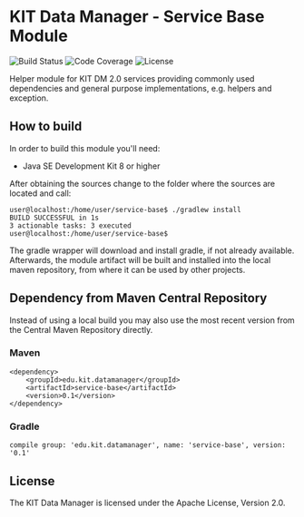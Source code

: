 # KIT Data Manager - Service Base Module

![Build Status](https://img.shields.io/travis/kit-data-manager/service-base.svg)
![Code Coverage](https://img.shields.io/coveralls/github/kit-data-manager/service-base.svg)
![License](https://img.shields.io/github/license/kit-data-manager/service-base.svg)

Helper module for KIT DM 2.0 services providing commonly used dependencies and general purpose implementations, e.g. helpers and exception.

## How to build

In order to build this module you'll need:

* Java SE Development Kit 8 or higher

After obtaining the sources change to the folder where the sources are located and call:

```
user@localhost:/home/user/service-base$ ./gradlew install
BUILD SUCCESSFUL in 1s
3 actionable tasks: 3 executed
user@localhost:/home/user/service-base$
```

The gradle wrapper will download and install gradle, if not already available. Afterwards, the module artifact
will be built and installed into the local maven repository, from where it can be used by other projects.

## Dependency from Maven Central Repository

Instead of using a local build you may also use the most recent version from the Central Maven Repository directly. 

### Maven

~~~~
<dependency>
    <groupId>edu.kit.datamanager</groupId>
    <artifactId>service-base</artifactId>
    <version>0.1</version>
</dependency>
~~~~

### Gradle

~~~~
compile group: 'edu.kit.datamanager', name: 'service-base', version: '0.1'
~~~~


## License

The KIT Data Manager is licensed under the Apache License, Version 2.0.